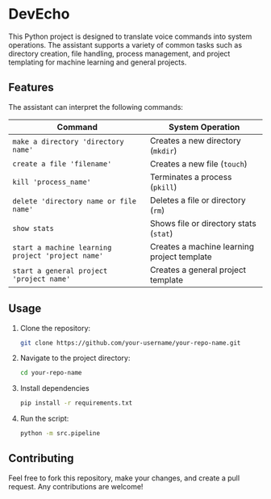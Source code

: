 # DevEcho

This Python project is designed to translate voice commands into system operations. The assistant supports a variety of common tasks such as directory creation, file handling, process management, and project templating for machine learning and general projects.

## Features

The assistant can interpret the following commands:

| **Command**              | **System Operation**            |
|--------------------------|---------------------------------|
| `make a directory 'directory name'`                          | Creates a new directory (`mkdir`) |
| `create a file 'filename'`                                               | Creates a new file (`touch`)     |
| `kill 'process_name'`                                                    | Terminates a process (`pkill`)   |
| `delete 'directory name or file name'`                      | Deletes a file or directory (`rm`) |
| `show stats`                                                                   | Shows file or directory stats (`stat`) |
| `start a machine learning project 'project name'` | Creates a machine learning project template |
| `start a general project 'project name'`                   | Creates a general project template |

## Usage

1. Clone the repository:
   ```bash
   git clone https://github.com/your-username/your-repo-name.git
2. Navigate to the project directory:
   ```bash
   cd your-repo-name
   ```
3. Install dependencies
   ```bash
   pip install -r requirements.txt
   ```
4. Run the script:
   ```bash
   python -m src.pipeline
   ```

## Contributing
Feel free to fork this repository, make your changes, and create a pull request. Any contributions are welcome!